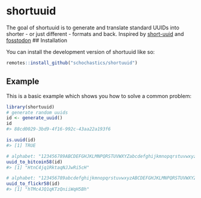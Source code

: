 
<!-- README.md is generated from README.Rmd. Please edit that file -->

# shortuuid

<!-- badges: start -->
<!-- badges: end -->

The goal of shortuuid is to generate and translate standard UUIDs into
shorter - or just different - formats and back. Inspired by
[short-uuid](https://www.npmjs.com/package/short-uuid) and
[fosstodon](https://fosstodon.org/@josi/112978240064605859) \##
Installation

You can install the development version of shortuuid like so:

``` r
remotes::install_github("schochastics/shortuuid")
```

## Example

This is a basic example which shows you how to solve a common problem:

``` r
library(shortuuid)
# generate random uuids
id <- generate_uuid()
id
#> 88cd0029-3bd9-4f16-992c-43aa22a193f6
```

``` r
is.uuid(id)
#> [1] TRUE
```

``` r
# alphabet: "123456789ABCDEFGHJKLMNPQRSTUVWXYZabcdefghijkmnopqrstuvwxyz"
uuid_to_bitcoin58(id)
#> [1] "HtnC4jq1RktaqNJJwRi5cH"
```

``` r
# alphabet: "123456789abcdefghijkmnopqrstuvwxyzABCDEFGHJKLMNPQRSTUVWXYZ"
uuid_to_flickr58(id)
#> [1] "hTMc4JQ1qKTzQniiWqH5Bh"
```
